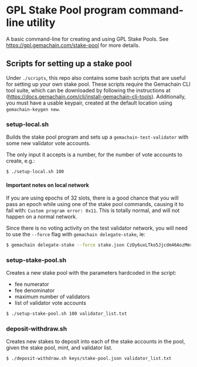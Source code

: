 # GPL Stake Pool program command-line utility

A basic command-line for creating and using GPL Stake Pools.  See https://gpl.gemachain.com/stake-pool for more details.

## Scripts for setting up a stake pool

Under `./scripts`, this repo also contains some bash scripts that are useful for
setting up your own stake pool. These scripts require the Gemachain CLI tool suite,
which can be downloaded by following the instructions at
(https://docs.gemachain.com/cli/install-gemachain-cli-tools). Additionally, you must
have a usable keypair, created at the default location using `gemachain-keygen new`.

### setup-local.sh

Builds the stake pool program and sets up a `gemachain-test-validator` with some
new validator vote accounts.

The only input it accepts is a number, for the number of vote accounts to create, e.g.:

```bash
$ ./setup-local.sh 100
```

#### Important notes on local network

If you are using epochs of 32 slots, there is a good chance
that you will pass an epoch while using one of the stake pool commands, causing
it to fail with: `Custom program error: 0x11`. This is totally normal, and will
not happen on a normal network.

Since there is no voting activity on the test validator network, you will
need to use the `--force` flag with `gemachain delegate-stake`, ie:

```bash
$ gemachain delegate-stake --force stake.json CzDy6uxLTko5Jjcdm46AozMmrARY6R2aDBagdemiBuiT
```

### setup-stake-pool.sh

Creates a new stake pool with the parameters hardcoded in the script:

* fee numerator
* fee denominator
* maximum number of validators
* list of validator vote accounts

```bash
$ ./setup-stake-pool.sh 100 validator_list.txt
```

### deposit-withdraw.sh

Creates new stakes to deposit into each of the stake accounts in the pool, given
the stake pool, mint, and validator list.

```bash
$ ./deposit-withdraw.sh keys/stake-pool.json validator_list.txt
```
